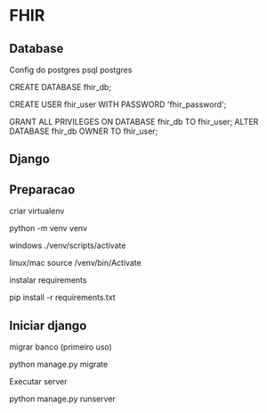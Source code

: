 # FHIR


## Database
Config do postgres
psql postgres

CREATE DATABASE fhir_db;

CREATE USER fhir_user WITH PASSWORD 'fhir_password';

GRANT ALL PRIVILEGES ON DATABASE fhir_db TO fhir_user;
ALTER DATABASE fhir_db OWNER TO fhir_user;


## Django
## Preparacao
criar virtualenv

python -m venv venv

windows
./venv/scripts/activate

linux/mac
source /venv/bin/Activate


instalar requirements

pip install -r requirements.txt


## Iniciar django

migrar banco (primeiro uso)

python manage.py migrate

Executar server

python manage.py runserver